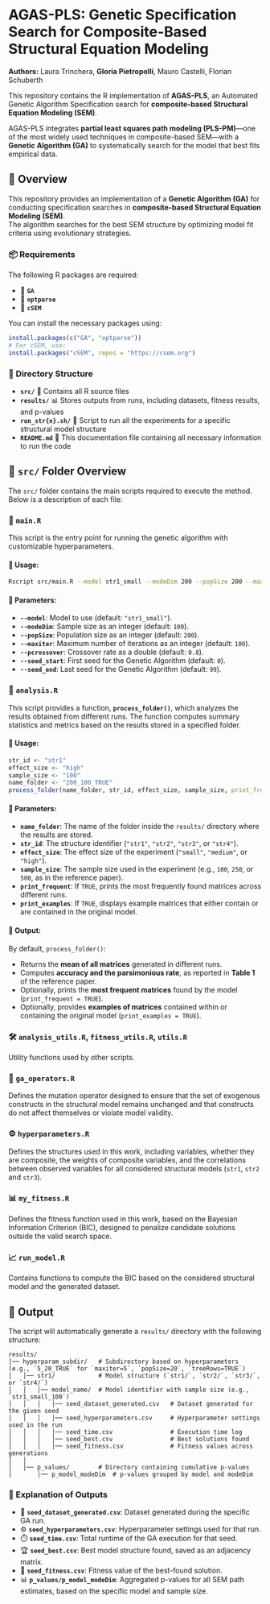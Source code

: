 # AGAS-PLS: Genetic Specification Search for Composite-Based Structural Equation Modeling

**Authors:** Laura Trinchera, **Gloria Pietropolli**, Mauro Castelli, Florian Schuberth

This repository contains the R implementation of **AGAS-PLS**, an Automated Genetic Algorithm Specification search for **composite-based Structural Equation Modeling (SEM)**. 

AGAS-PLS integrates **partial least squares path modeling (PLS-PM)**—one of the most widely used techniques in composite-based SEM—with a **Genetic Algorithm (GA)** to systematically search for the model that best fits empirical data. 

## 📝 Overview  

This repository provides an implementation of a **Genetic Algorithm (GA)** for conducting specification searches in **composite-based Structural Equation Modeling (SEM)**.  
The algorithm searches for the best SEM structure by optimizing model fit criteria using evolutionary strategies.  

### 📦 Requirements  
The following R packages are required:  
- 📌 **`GA`**  
- 📌 **`optparse`**  
- 📌 **`cSEM`**  

You can install the necessary packages using:

```r
install.packages(c("GA", "optparse"))
# For cSEM, use:
install.packages("cSEM", repos = "https://csem.org")
```

### 📂 Directory Structure  
- **`src/`** 📜 Contains all R source files  
- **`results/`** 📊 Stores outputs from runs, including datasets, fitness results, and p-values  
- **`run_str{n}.sh/`** 🚀 Script to run all the experiments for a specific structural model structure  
- **`README.md`** 📖 This documentation file containing all necessary information to run the code  

## 📂 `src/` Folder Overview  

The `src/` folder contains the main scripts required to execute the method. Below is a description of each file:

### 📝 `main.R`  
This script is the entry point for running the genetic algorithm with customizable hyperparameters.  

#### 🔹 Usage:  
```bash
Rscript src/main.R --model str1_small --modeDim 200 --popSize 200 --maxiter 100 --pcrossover 0.8 --seed_start 0 --seed_end 99
```

#### 🔹 Parameters:  
- **`--model`**: Model to use (default: `"str1_small"`).  
- **`--modeDim`**: Sample size as an integer (default: `100`).  
- **`--popSize`**: Population size as an integer (default: `200`).  
- **`--maxiter`**: Maximum number of iterations as an integer (default: `100`).  
- **`--pcrossover`**: Crossover rate as a double (default: `0.8`).  
- **`--seed_start`**: First seed for the Genetic Algorithm (default: `0`).  
- **`--seed_end`**: Last seed for the Genetic Algorithm (default: `99`).  


### 📝 `analysis.R`  
This script provides a function, **`process_folder()`**, which analyzes the results obtained from different runs. The function computes summary statistics and metrics based on the results stored in a specified folder.  

#### 🔹 Usage:  
```r
str_id <- "str1"
effect_size <- "high"
sample_size <- "100"
name_folder <- "200_100_TRUE"
process_folder(name_folder, str_id, effect_size, sample_size, print_frequent = TRUE, print_examples = FALSE)
```
#### 🔹 Parameters:  
- **`name_folder`**: The name of the folder inside the `results/` directory where the results are stored.  
- **`str_id`**: The structure identifier (`"str1"`, `"str2"`, `"str3"`, or `"str4"`).  
- **`effect_size`**: The effect size of the experiment (`"small"`, `"medium"`, or `"high"`).  
- **`sample_size`**: The sample size used in the experiment (e.g., `100`, `250`, or `500`, as in the reference paper).  
- **`print_frequent`**: If `TRUE`, prints the most frequently found matrices across different runs.  
- **`print_examples`**: If `TRUE`, displays example matrices that either contain or are contained in the original model.  

#### 🔹 Output:  
By default, `process_folder()`:
- Returns the **mean of all matrices** generated in different runs.  
- Computes **accuracy and the parsimonious rate**, as reported in **Table 1** of the reference paper.  
- Optionally, prints the **most frequent matrices** found by the model (`print_frequent = TRUE`).  
- Optionally, provides **examples of matrices** contained within or containing the original model (`print_examples = TRUE`).  

### 🛠️ `analysis_utils.R`, `fitness_utils.R`, `utils.R`
Utility functions used by other scripts.

### 🔄 `ga_operators.R`
Defines the mutation operator designed to ensure that the set of exogenous constructs in the structural model remains unchanged and that constructs do not affect themselves or violate model validity.

### ⚙️ `hyperparameters.R`
Defines the structures used in this work, including variables, whether they are composite, the weights of composite variables, and the correlations between observed variables for all considered structural models (`str1`, `str2` and `str3`). 

### 📊 `my_fitness.R`
Defines the fitness function used in this work, based on the Bayesian Information Criterion (BIC), designed to penalize candidate solutions outside the valid search space.

### 📈 `run_model.R`
Contains functions to compute the BIC based on the considered structural model and the generated dataset.

## 📂 Output  

The script will automatically generate a `results/` directory with the following structure:

```
results/
│── hyperparam_subdir/   # Subdirectory based on hyperparameters (e.g., `5_20_TRUE` for `maxiter=5`, `popSize=20`, `treeRows=TRUE`)
│   │── str1/            # Model structure (`str1/`, `str2/`, `str3/`, or `str4/`)
│   │   │── model_name/  # Model identifier with sample size (e.g., `str1_small_100`)
│   │   │   │── seed_dataset_generated.csv   # Dataset generated for the given seed
│   │   │   │── seed_hyperparameters.csv     # Hyperparameter settings used in the run
│   │   │   │── seed_time.csv                # Execution time log
│   │   │   │── seed_best.csv                # Best solutions found
│   │   │   │── seed_fitness.csv             # Fitness values across generations
│   │
│   │── p_values/        # Directory containing cumulative p-values
│       │── p_model_modeDim  # p-values grouped by model and modeDim
```


### 🔹 Explanation of Outputs

- 📄 **`seed_dataset_generated.csv`**: Dataset generated during the specific GA run.
- ⚙️ **`seed_hyperparameters.csv`**: Hyperparameter settings used for that run.
- ⏱️ **`seed_time.csv`**: Total runtime of the GA execution for that seed.
- 🏆 **`seed_best.csv`**: Best model structure found, saved as an adjacency matrix.
- 💪 **`seed_fitness.csv`**: Fitness value of the best-found solution.
- 📊 **`p_values/p_model_modeDim`**: Aggregated p-values for all SEM path estimates, based on the specific model and sample size.
